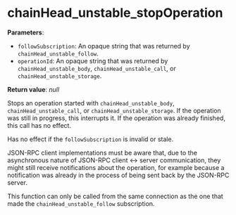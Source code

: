 # chainHead_unstable_stopOperation

**Parameters**:

- `followSubscription`: An opaque string that was returned by `chainHead_unstable_follow`.
- `operationId`: An opaque string that was returned by `chainHead_unstable_body`, `chainHead_unstable_call`, or `chainHead_unstable_storage`.

**Return value**: *null*

Stops an operation started with `chainHead_unstable_body`, `chainHead_unstable_call`, or `chainHead_unstable_storage`. If the operation was still in progress, this interrupts it. If the operation was already finished, this call has no effect.

Has no effect if the `followSubscription` is invalid or stale.

JSON-RPC client implementations must be aware that, due to the asynchronous nature of JSON-RPC client <-> server communication, they might still receive notifications about the operation, for example because a notification was already in the process of being sent back by the JSON-RPC server.

This function can only be called from the same connection as the one that made the `chainHead_unstable_follow` subscription.
